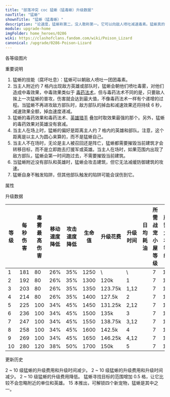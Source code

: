 ```yaml
---
title: "部落冲突 coc 猛蜥（猛毒蜥）升级数据"
navTitle: "猛蜥"
shownTitle: "猛蜥（猛毒蜥）"
description: "论速度，猛蜥称第二，没人敢称第一。它可以向敌人喷吐减速毒素。猛蜥真的有毒吗？可能吧，但谁又有那么大的胆子去验明真假呢？"
module: upgrade-home
imgFolder: home_heroes/0286
wiki: https://clashofclans.fandom.com/wiki/Poison_Lizard
canonical: /upgrade/0286-Poison-Lizard
---
```


<UnitInfo :folder="$frontmatter.imgFolder" imgSrc="Poison_Lizard_info.png" :imgAlt="$frontmatter.navTitle" :description="$frontmatter.description" />

<SmallTitle>各等级图片</SmallTitle>

<Panel>
    <UnitImgGroup :folder="$frontmatter.imgFolder">
        <UnitImg imgTitle="所有等级" imgSrc="Poison_Lizard_field.png" />
    </UnitImgGroup>
</Panel>

<SmallTitle>重要说明</SmallTitle>

1. 猛蜥的技能（腐坏吐息）：猛蜥可以朝敌人喷吐一团团毒素。
2. 当主人附近约 7 格内出现敌方英雄或部队时，猛蜥会朝他们喷吐毒雾，对他们造成中毒效果，中毒效果类似于 [毒药法术](/upgrade/0180-Poison-Spell)，但与毒药法术不同的是，只要敌人挨上一次猛蜥的普攻，伤害就会达到最大值，不像毒药法术一样有个递增的过程。当猛蜥不再进攻敌方部队时，敌方部队的掉血和减速效果还将持续 6 秒，减速效果全额，掉血速度递减。
3. 猛蜥的毒药效果和毒药法术、[英雄猎手](/upgrade/0088-Headhunter) 叠加时取效果最强的那个。另外，猛蜥的毒药效果对英雄没有衰减。
4. 当主人在场上时，猛蜥的偏好是距离主人约 7 格内的英雄和部队。注意，这个距离是以主人为圆心来算的，而不是猛蜥自己。
5. 当主人不在场时，无论是主人被召回还是阵亡，猛蜥都需要摧毁当前建筑才会转移目标，而不是立即跑去打援军或英雄。当主人在场时，如果范围内出现了敌方部队，猛蜥会第一时间跑过去，不需要摧毁当前建筑。
6. 当猛蜥附近没有部队和英雄时，猛蜥会攻击建筑，但它无法减缓防御建筑的攻速。
7. 猛蜥自身不触发陷阱，但其他部队触发的陷阱可能会误伤到它。

<SmallTitle>属性</SmallTitle>

<UnitProperties>
    <UnitProperty pKey="攻击偏好" pValue="离英雄不超过 7 格的部队和英雄" />
    <UnitProperty pKey="伤害类型" pValue="单体伤害" />
    <UnitProperty pKey="攻击的目标" pValue="地面和空中目标" />
    <UnitProperty pKey="移动速度" pValue="4.5 格/秒" />
    <UnitProperty pKey="攻击速度" pValue="0.35 秒/次" />
    <UnitProperty pKey="攻击距离" pValue="3.5 格" />
    <UnitProperty pKey="所需战宠小屋等级" pValue="7" />
    <UnitProperty pKey="所需大本等级" pValue="15" />
</UnitProperties>

<SmallTitle>升级数据</SmallTitle>

<script setup>
const tableExtraInfo = [
    {
        "column": 6,
        "type": "cost",
        "gpClass": "research",
        "icon": "Dark_Elixir"
    },
    {
        "column": 7,
        "type": "time",
        "gpClass": "research"
    },
    {
        "column": 8,
        "type": "dailyCost",
        "icon": "Dark_Elixir"
    }
];
</script>

<UnitTable :tableExtraInfo="tableExtraInfo">

| 等级 | 每秒伤害 |毒雾<br>最高伤害|移动速度<br>降低|攻击速度<br>降低| 生命值 | 升级花费| 升级时间| 日均耗油 |所需战宠<br>小屋等级|所需<br>大本等级|
| ---- |   ---   |      ---      |      ---      |      ---      |  ---  |  ----  |   ---   |   ---   |        ---        |     ----     |
|   1  |   181   |       80      |      26%      |      35%      |  1250 |     \  |   \     |         |         7         |      15      |
|   2  |   192   |       80      |      26%      |      35%      |  1300 |   120k |   1     |         |         7         |      15      |
|   3  |   203   |       80      |      26%      |      35%      |  1350 |123.75k |   1,12  |         |         7         |      15      |
|   4  |   214   |       80      |      26%      |      35%      |  1400 | 127.5k |   2     |         |         7         |      15      |
|   5  |   225   |      100      |      34%      |      45%      |  1450 |131.25k |   2,12  |         |         7         |      15      |
|   6  |   236   |      100      |      34%      |      45%      |  1500 |   135k |   3     |         |         7         |      15      |
|   7  |   247   |      100      |      34%      |      45%      |  1550 |138.75k |   3,12  |         |         7         |      15      |
|   8  |   258   |      100      |      34%      |      45%      |  1600 | 142.5k |   4     |         |         7         |      15      |
|   9  |   269   |      100      |      34%      |      45%      |  1650 |146.25k |   4,12  |         |         7         |      15      |
|  10  |   280   |      120      |      38%      |      50%      |  1700 |   150k |   5     |         |         7         |      15      |
</UnitTable>

<SmallTitle>更新历史</SmallTitle>

<Timeline>
    <TimelineItem date="2024/11/25">
        <TimelineRow>2 ~ 10 级猛蜥的升级费用和升级时间减少。</TimelineRow>
    </TimelineItem>
    <TimelineItem date="2024/06/18">
        <TimelineRow>2 ~ 10 级猛蜥的升级费用和升级时间减少。</TimelineRow>
    </TimelineItem>
    <TimelineItem date="2023/12/12">
        <TimelineRow>2 ~ 10 级猛蜥的升级费用降低。</TimelineRow>
    </TimelineItem>
    <TimelineItem date="2022/12/12">
        <TimelineRow>猛蜥寻找目标的范围增加 0.5 格，让它比较不会忽略附近的单位和英雄。</TimelineRow>
    </TimelineItem>
    <TimelineItem date="2022/10/10">
        <TimelineRow>15 本推出，可解锁四个新宠物，猛蜥是其中之一。</TimelineRow>
    </TimelineItem>
    <TimelineItem :historyBottom="true" />
</Timeline>